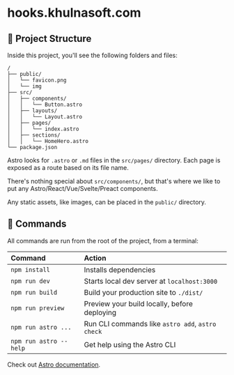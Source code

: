 # hooks.khulnasoft.com

## 🚀 Project Structure

Inside this project, you'll see the following folders and files:

```
/
├── public/
│   └── favicon.png
│   └── img
├── src/
│   ├── components/
│   │   └── Button.astro
│   ├── layouts/
│   │   └── Layout.astro
│   ├── pages/
│   │   └── index.astro
│   ├── sections/
│   │   └── HomeHero.astro
└── package.json
```

Astro looks for `.astro` or `.md` files in the `src/pages/` directory. Each page is exposed as a route based on its file name.

There's nothing special about `src/components/`, but that's where we like to put any Astro/React/Vue/Svelte/Preact components.

Any static assets, like images, can be placed in the `public/` directory.

## 🧞 Commands

All commands are run from the root of the project, from a terminal:

| Command                | Action                                           |
| :--------------------- | :----------------------------------------------- |
| `npm install`          | Installs dependencies                            |
| `npm run dev`          | Starts local dev server at `localhost:3000`      |
| `npm run build`        | Build your production site to `./dist/`          |
| `npm run preview`      | Preview your build locally, before deploying     |
| `npm run astro ...`    | Run CLI commands like `astro add`, `astro check` |
| `npm run astro --help` | Get help using the Astro CLI                     |

Check out [Astro documentation](https://docs.astro.build).